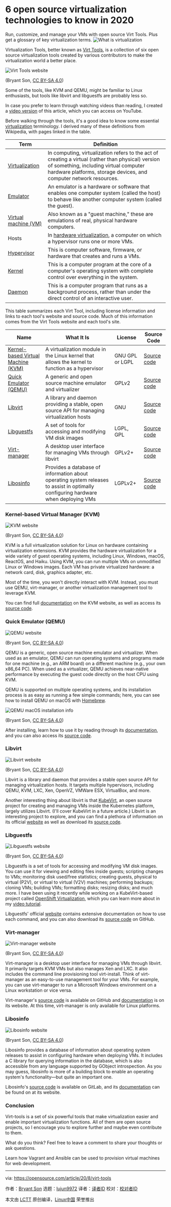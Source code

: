 [#]: collector: (lujun9972)
[#]: translator: ( )
[#]: reviewer: ( )
[#]: publisher: ( )
[#]: url: ( )
[#]: subject: (6 open source virtualization technologies to know in 2020)
[#]: via: (https://opensource.com/article/20/8/virt-tools)
[#]: author: (Bryant Son https://opensource.com/users/brson)

6 open source virtualization technologies to know in 2020
======
Run, customize, and manage your VMs with open source Virt Tools. Plus
get a glossary of key virtualization terms.
![What is virtualization][1]

Virtualization Tools, better known as [Virt Tools][2], is a collection of six open source virtualization tools created by various contributors to make the virtualization world a better place.

![Virt Tools website][3]

(Bryant Son, [CC BY-SA 4.0][4])

Some of the tools, like KVM and QEMU, might be familiar to Linux enthusiasts, but tools like libvirt and libguestfs are probably less so.

In case you prefer to learn through watching videos than reading, I created a [video version][5] of this article, which you can access on YouTube.

Before walking through the tools, it's a good idea to know some essential [virtualization][6] terminology. I derived many of these definitions from Wikipedia, with pages linked in the table.

Term | Definition
---|---
[Virtualization][7] | In computing, virtualization refers to the act of creating a virtual (rather than physical) version of something, including virtual computer hardware platforms, storage devices, and computer network resources.
[Emulator][8] | An emulator is a hardware or software that enables one computer system (called the host) to behave like another computer system (called the guest).
[Virtual machine (VM)][9] | Also known as a "guest machine," these are emulations of real, physical hardware computers.
Hosts | In [hardware virtualization][10], a computer on which a hypervisor runs one or more VMs.
[Hypervisor][11] | This is computer software, firmware, or hardware that creates and runs a VMs.
[Kernel][12] | This is a computer program at the core of a computer's operating system with complete control over everything in the system.
[Daemon][13] | This is a computer program that runs as a background process, rather than under the direct control of an interactive user.

This table summarizes each Virt Tool, including license information and links to each tool's website and source code. Much of this information comes from the Virt Tools website and each tool's site.

Name | What It Is | License | Source Code
---|---|---|---
[Kernel-based Virtual Machine (KVM)][14] | A virtualization module in the Linux kernel that allows the kernel to function as a hypervisor | GNU GPL or LGPL | [Source code][15]
[Quick Emulator (QEMU)][16] | A generic and open source machine emulator and virtualizer | GPLv2 | [Source code][17]
[Libvirt][18] | A library and daemon providing a stable, open source API for managing virtualization hosts | GNU | [Source code][19]
[Libguestfs][20] | A set of tools for accessing and modifying VM disk images | LGPL, GPL | [Source code][21]
[Virt-manager][22] | A desktop user interface for managing VMs through libvirt | GPLv2+ | [Source code][23]
[Libosinfo][24] | Provides a database of information about operating system releases to assist in optimally configuring hardware when deploying VMs | LGPLv2+ | [Source code][25]

### Kernel-based Virtual Manager (KVM)

![KVM website][26]

(Bryant Son, [CC BY-SA 4.0][4])

KVM is a full virtualization solution for Linux on hardware containing virtualization extensions. KVM provides the hardware virtualization for a wide variety of guest operating systems, including Linux, Windows, macOS, ReactOS, and Haiku. Using KVM, you can run multiple VMs on unmodified Linux or Windows images. Each VM has private virtualized hardware: a network card, disk, graphics adapter, etc.

Most of the time, you won't directly interact with KVM. Instead, you must use QEMU, virt-manager, or another virtualization management tool to leverage KVM.

You can find full [documentation][27] on the KVM website, as well as access its [source code][15].

### Quick Emulator (QEMU)

![QEMU website][28]

(Bryant Son, [CC BY-SA 4.0][4])

QEMU is a generic, open source machine emulator and virtualizer. When used as an emulator, QEMU can run operating systems and programs made for one machine (e.g., an ARM board) on a different machine (e.g., your own x86_64 PC). When used as a virtualizer, QEMU achieves near-native performance by executing the guest code directly on the host CPU using KVM.

QEMU is supported on multiple operating systems, and its installation process is as easy as running a few simple commands; here, you can see how to install QEMU on macOS with [Homebrew][29].

![QEMU macOS installation info][30]

(Bryant Son, [CC BY-SA 4.0][4])

After installing, learn how to use it by reading through its [documentation][31], and you can also access its [source code][17].

### Libvirt

![Libvirt website][32]

(Bryant Son, [CC BY-SA 4.0][4])

Libvirt is a library and daemon that provides a stable open source API for managing virtualization hosts. It targets multiple hypervisors, including QEMU, KVM, LXC, Xen, OpenVZ, VMWare ESX, VirtualBox, and more.

Another interesting thing about libvirt is that [KubeVirt][33], an open source project for creating and managing VMs inside the Kubernetes platform, largely utilizes Libvirt. (I'll cover KubeVirt in a future article.) Libvirt is an interesting project to explore, and you can find a plethora of information on its official [website][18] as well as download its [source code][21].

### Libguestfs

![Libguestfs website][34]

(Bryant Son, [CC BY-SA 4.0][4])

Libguestfs is a set of tools for accessing and modifying VM disk images. You can use it for viewing and editing files inside guests; scripting changes to VMs; monitoring disk used/free statistics; creating guests, physical to virtual (P2V), or virtual to virtual (V2V) machines; performing backups; cloning VMs; building VMs; formatting disks; resizing disks; and much more. I have been using it recently while working on a KubeVirt-based project called [OpenShift Virtualization][35], which you can learn more about in my [video tutorial][36].

Libguestfs' official [website][20] contains extensive documentation on how to use each command, and you can also download its [source code][21] on GitHub.

### Virt-manager

![Virt-manager website][37]

(Bryant Son, [CC BY-SA 4.0][4])

Virt-manager is a desktop user interface for managing VMs through libvirt. It primarily targets KVM VMs but also manages Xen and LXC. It also includes the command line provisioning tool virt-install. Think of virt-manager as an easy-to-use management tool for your VMs. For example, you can use virt-manager to run a Microsoft Windows environment on a Linux workstation or vice versa.

Virt-manager's [source code][23] is available on GitHub and [documentation][38] is on its website. At this time, virt-manager is only available for Linux platforms.

### Libosinfo

![Libosinfo website][39]

(Bryant Son, [CC BY-SA 4.0][4])

Libosinfo provides a database of information about operating system releases to assist in configuring hardware when deploying VMs. It includes a C library for querying information in the database, which is also accessible from any language supported by GObject introspection. As you may guess, libosinfo is more of a building block to enable an operating system's functionality—but quite an important one.

Libosinfo's [source code][25] is available on GitLab, and its [documentation][40] can be found on at its website.

### Conclusion

Virt-tools is a set of six powerful tools that make virtualization easier and enable important virtualization functions. All of them are open source projects, so I encourage you to explore further and maybe even contribute to them.

What do you think? Feel free to leave a comment to share your thoughts or ask questions.

Learn how Vagrant and Ansible can be used to provision virtual machines for web development.

--------------------------------------------------------------------------------

via: https://opensource.com/article/20/8/virt-tools

作者：[Bryant Son][a]
选题：[lujun9972][b]
译者：[译者ID](https://github.com/译者ID)
校对：[校对者ID](https://github.com/校对者ID)

本文由 [LCTT](https://github.com/LCTT/TranslateProject) 原创编译，[Linux中国](https://linux.cn/) 荣誉推出

[a]: https://opensource.com/users/brson
[b]: https://github.com/lujun9972
[1]: https://opensource.com/sites/default/files/styles/image-full-size/public/lead-images/what_is_virtualization.png?itok=e4WCa7N_ (What is virtualization)
[2]: https://www.virt-tools.org/
[3]: https://opensource.com/sites/default/files/uploads/1_virttools.jpg (Virt Tools website)
[4]: https://creativecommons.org/licenses/by-sa/4.0/
[5]: https://youtu.be/E6TBDh2RLY8
[6]: https://www.redhat.com/en/topics/virtualization/what-is-virtualization
[7]: https://en.wikipedia.org/wiki/Virtualization
[8]: https://en.wikipedia.org/wiki/Emulator
[9]: https://en.wikipedia.org/wiki/Virtual_machine
[10]: https://en.wikipedia.org/wiki/Hardware_virtualization
[11]: https://en.wikipedia.org/wiki/Hypervisor
[12]: https://en.wikipedia.org/wiki/Kernel_%28operating_system%29
[13]: https://en.wikipedia.org/wiki/Daemon_%28computing%29
[14]: https://www.linux-kvm.org/page/Main_Page
[15]: https://git.kernel.org/pub/scm/virt/kvm/kvm.git
[16]: https://www.qemu.org
[17]: https://git.qemu.org/git/qemu.git
[18]: https://libvirt.org
[19]: https://libvirt.org/git/?p=libvirt.git
[20]: http://libguestfs.org/
[21]: https://github.com/libguestfs/libguestfs
[22]: https://virt-manager.org
[23]: https://github.com/virt-manager/virt-manager
[24]: https://libosinfo.org/download/
[25]: https://gitlab.com/libosinfo/libosinfo
[26]: https://opensource.com/sites/default/files/uploads/2_kvm.jpg (KVM website)
[27]: https://www.linux-kvm.org/page/Documents
[28]: https://opensource.com/sites/default/files/uploads/3_qemu.jpg (QEMU website)
[29]: https://opensource.com/article/20/6/homebrew-mac
[30]: https://opensource.com/sites/default/files/uploads/3_1_qemuinstall.jpg (QEMU macOS installation info)
[31]: https://www.qemu.org/documentation/
[32]: https://opensource.com/sites/default/files/uploads/4_libvirt.jpg (Libvirt website)
[33]: https://kubevirt.io/
[34]: https://opensource.com/sites/default/files/uploads/5_libguestfs.jpg (Libguestfs website)
[35]: https://www.openshift.com/blog/blog-openshift-virtualization-whats-new-with-virtualization-from-red-hat
[36]: https://www.youtube.com/watch?v=tWPC-YER1I0
[37]: https://opensource.com/sites/default/files/uploads/6_virtualmanager.jpg (Virt-manager website)
[38]: https://virt-manager.org/documentation/
[39]: https://opensource.com/sites/default/files/uploads/7_libosinfo.jpg (Libosinfo website)
[40]: https://libosinfo.org/documentation/
